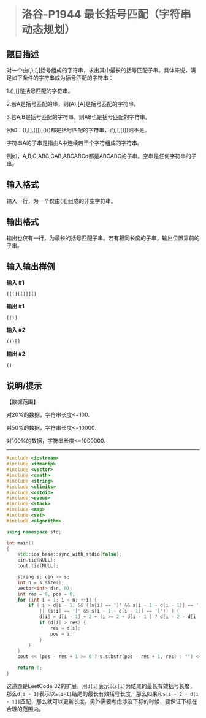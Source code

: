 > # 洛谷-P1944 最长括号匹配（字符串动态规划）

## 题目描述

对一个由(,),[,]括号组成的字符串，求出其中最长的括号匹配子串。具体来说，满足如下条件的字符串成为括号匹配的字符串：

1.(),[]是括号匹配的字符串。

2.若A是括号匹配的串，则(A),[A]是括号匹配的字符串。

3.若A,B是括号匹配的字符串，则AB也是括号匹配的字符串。

例如：(),[],([]),()()都是括号匹配的字符串，而][,[(])则不是。

字符串A的子串是指由A中连续若干个字符组成的字符串。

例如，A,B,C,ABC,CAB,ABCABCd都是ABCABC的子串。空串是任何字符串的子串。

## 输入格式

输入一行，为一个仅由()[]组成的非空字符串。

## 输出格式

输出也仅有一行，为最长的括号匹配子串。若有相同长度的子串，输出位置靠前的子串。

## 输入输出样例

**输入 #1**

```
([(][()]]()
```

**输出 #1**

```
[()]
```

**输入 #2**

```
())[]
```

**输出 #2**

```
()
```

## 说明/提示

【数据范围】

对20%的数据，字符串长度<=100.

对50%的数据，字符串长度<=10000.

对100%的数据，字符串长度<=1000000.

-------

```c++
#include <iostream>
#include <iomanip>
#include <vector>
#include <cmath>
#include <string>
#include <climits>
#include <cstdio>
#include <queue>
#include <stack>
#include <map>
#include <set>
#include <algorithm>

using namespace std;

int main()
{
	std::ios_base::sync_with_stdio(false);
    cin.tie(NULL);
    cout.tie(NULL);

    string s; cin >> s;
    int n = s.size();
    vector<int> d(n, 0);
    int res = 0, pos = 0;
    for (int i = 1; i < n; ++i) {
    	if ( i > d[i - 1] && ((s[i] == ')' && s[i - 1 - d[i - 1]] == '(') 
    		|| (s[i] == ']' && s[i - 1 - d[i - 1]] == '[')) ) {
    		d[i] = d[i - 1] + 2 + (i >= 2 + d[i - 1 ] ? d[i - 2 - d[i - 1]] : 0);
    		if (d[i] > res) {
    			res = d[i];
    			pos = i;
    		}
    	}
    }
    cout << (pos - res + 1 >= 0 ? s.substr(pos - res + 1, res) : "") << endl;

    return 0;
}
```

这道题是LeetCode 32的扩展，用`d[i]`表示以`s[i]`为结尾的最长有效括号长度，那么`d[i - 1]`表示以`s[i-1]`结尾的最长有效括号长度，那么如果和`s[i - 2 - d[i - 1]]`匹配，那么就可以更新长度，另外需要考虑涉及下标的时候，要保证下标在合理的范围内。